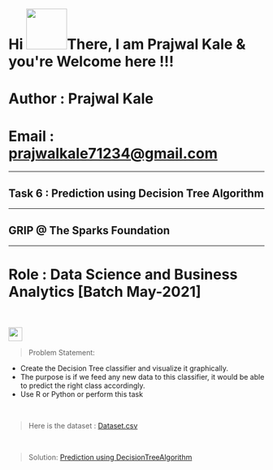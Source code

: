 <h1 align="left">Hi <img src="https://raw.githubusercontent.com/nixin72/nixin72/master/wave.gif" width="80px",height"70">There, I am Prajwal Kale & you're Welcome here !!! </h1>

# Author : Prajwal Kale
# Email  : prajwalkale71234@gmail.com
___

## Task 6 : Prediction using Decision Tree Algorithm
___
## GRIP @ The Sparks Foundation
____
# Role : Data Science and Business Analytics [Batch May-2021]
<br>
<br>
<img height="27" src="https://img.shields.io/badge/Prediction using Decision Tree Algorithm -Level  Intermediate-orange.svg?&style=for-the-badge&logo=TheSparksFoundation&logoColor=blue"/>
<br>

> Problem Statement:
- Create the Decision Tree classifier and visualize it graphically.<br>
- The purpose is if we feed any new data to this classifier, it would be able to
predict the right class accordingly. <br>
- Use R or Python or perform this task
<br>

> Here is the dataset :
<a href="https://github.com/PrajwalGKale/Spark_Projects/blob/main/Prediction%20using%20Decision%20Tree%20Algorithm/Iris27%20.csv">Dataset.csv</a>
<br>

> Solution:
<a href="https://github.com/PrajwalGKale/Spark_Projects/blob/main/Prediction%20using%20Decision%20Tree%20Algorithm/Task_06.ipynb">Prediction using DecisionTreeAlgorithm </a>
